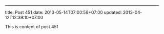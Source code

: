 ---
title: Post 451
date: 2013-05-14T07:00:56+07:00
updated: 2013-04-12T12:39:10+07:00

This is content of post 451